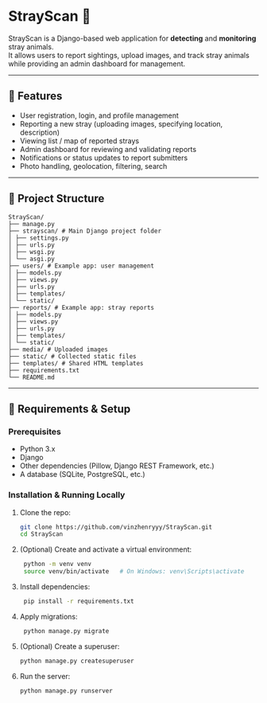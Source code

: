 # StrayScan 🐾

StrayScan is a Django-based web application for **detecting** and **monitoring** stray animals.  
It allows users to report sightings, upload images, and track stray animals while providing an admin dashboard for management.

---

## 🧱 Features

- User registration, login, and profile management  
- Reporting a new stray (uploading images, specifying location, description)  
- Viewing list / map of reported strays  
- Admin dashboard for reviewing and validating reports  
- Notifications or status updates to report submitters  
- Photo handling, geolocation, filtering, search  

---
## 📁 Project Structure

```plaintext
StrayScan/
├── manage.py
├── strayscan/ # Main Django project folder
│ ├── settings.py
│ ├── urls.py
│ ├── wsgi.py
│ └── asgi.py
├── users/ # Example app: user management
│ ├── models.py
│ ├── views.py
│ ├── urls.py
│ ├── templates/
│ └── static/
├── reports/ # Example app: stray reports
│ ├── models.py
│ ├── views.py
│ ├── urls.py
│ ├── templates/
│ └── static/
├── media/ # Uploaded images
├── static/ # Collected static files
├── templates/ # Shared HTML templates
├── requirements.txt
└── README.md
```
---

## 🔧 Requirements & Setup

### Prerequisites

- Python 3.x  
- Django  
- Other dependencies (Pillow, Django REST Framework, etc.)  
- A database (SQLite, PostgreSQL, etc.)

### Installation & Running Locally

1. Clone the repo:  
   ```bash
   git clone https://github.com/vinzhenryyy/StrayScan.git
   cd StrayScan

2. (Optional) Create and activate a virtual environment:
   ```bash
    python -m venv venv
    source venv/bin/activate   # On Windows: venv\Scripts\activate
3. Install dependencies:
   ```bash
    pip install -r requirements.txt
4. Apply migrations:
   ```bash
    python manage.py migrate
5. (Optional) Create a superuser:
   ```bash
   python manage.py createsuperuser
6. Run the server:
   ```bash
   python manage.py runserver
